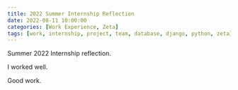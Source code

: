 ```yaml
---
title: 2022 Summer Internship Reflection
date: 2022-08-11 10:00:00
categories: [Work Experience, Zeta]
tags: [work, internship, project, team, database, django, python, zeta]
---
```


Summer 2022 Internship reflection.

I worked well.

Good work.
